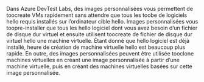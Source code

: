 Dans Azure DevTest Labs, des images personnalisées vous permettent de toocreate VMs rapidement sans attendre que tous les toobe de logiciels hello requis installés sur l’ordinateur cible hello. Images personnalisées vous toopre-installer que tous les hello logiciel dont vous avez besoin d’un fichier de disque dur virtuel et ensuite utilisent toocreate de fichier de disque dur virtuel hello une machine virtuelle. Étant donné que hello logiciel est déjà installé, heure de création de machine virtuelle hello est beaucoup plus rapide. En outre, des images personnalisées peuvent être utilisée tooclone machines virtuelles en créant une image personnalisée à partir d’une machine virtuelle, puis en créant des machines virtuelles basées sur cette image personnalisée.
